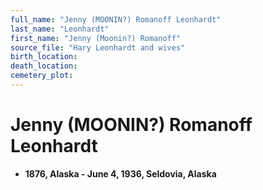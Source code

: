 ```yaml
---
full_name: "Jenny (MOONIN?) Romanoff Leonhardt"
last_name: "Leonhardt"
first_name: "Jenny (Moonin?) Romanoff"
source_file: "Hary Leonhardt and wives"
birth_location:
death_location:
cemetery_plot: 
---
```

# Jenny (MOONIN?) Romanoff Leonhardt

  - **1876, Alaska - June 4, 1936, Seldovia, Alaska**

